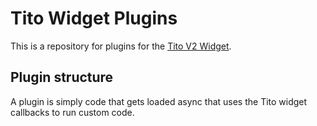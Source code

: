 # Tito Widget Plugins

This is a repository for plugins for the [Tito V2 Widget](https://ti.to/docs/api/widget/#tito-widget-v2).

## Plugin structure

A plugin is simply code that gets loaded async that uses the Tito widget callbacks
to run custom code.
